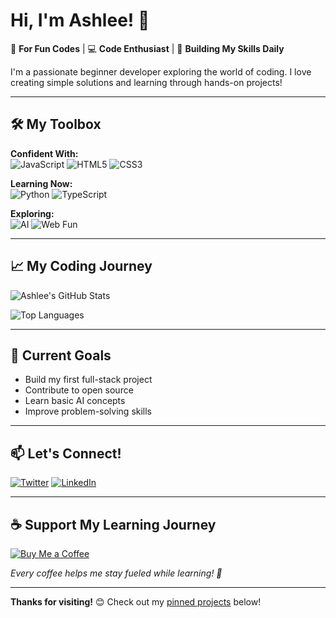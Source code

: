 # Hi, I'm Ashlee! 👋

🌱 **For Fun Codes** | 💻 **Code Enthusiast** | 🚀 **Building My Skills Daily**

I'm a passionate beginner developer exploring the world of coding. I love creating simple solutions and learning through hands-on projects!

---

## 🛠️ My Toolbox

**Confident With:**  
![JavaScript](https://img.shields.io/badge/JavaScript-F7DF1E?style=flat&logo=javascript&logoColor=black)
![HTML5](https://img.shields.io/badge/HTML5-E34F26?style=flat&logo=html5&logoColor=white)
![CSS3](https://img.shields.io/badge/CSS3-1572B6?style=flat&logo=css3&logoColor=white)

**Learning Now:**  
![Python](https://img.shields.io/badge/Python-3776AB?style=flat&logo=python&logoColor=white)
![TypeScript](https://img.shields.io/badge/TypeScript-007ACC?style=flat&logo=typescript&logoColor=white)

**Exploring:**  
![AI](https://img.shields.io/badge/AI-FFD700?style=flat&logo=openai&logoColor=black)
![Web Fun](https://img.shields.io/badge/Web_Fun-FF69B4?style=flat&logo=gamejolt&logoColor=white)

---

## 📈 My Coding Journey

![Ashlee's GitHub Stats](https://github-readme-stats.vercel.app/api?username=Ashleeeeeeeeeeeeeeeee&show_icons=true&theme=radical)

![Top Languages](https://github-readme-stats.vercel.app/api/top-langs/?username=Ashleeeeeeeeeeeeeeeee&layout=compact&theme=radical)

---

## 🌱 Current Goals
- Build my first full-stack project
- Contribute to open source
- Learn basic AI concepts
- Improve problem-solving skills

---

## 📫 Let's Connect!
[![Twitter](https://img.shields.io/badge/Twitter-1DA1F2?style=flat&logo=twitter&logoColor=white)](https://twitter.com/yourhandle)
[![LinkedIn](https://img.shields.io/badge/LinkedIn-0077B5?style=flat&logo=linkedin&logoColor=white)](https://linkedin.com/in/yourprofile)

---

## ☕ Support My Learning Journey
[![Buy Me a Coffee](https://img.shields.io/badge/Buy_Me_A_Coffee-FFDD00?style=flat&logo=buymeacoffee&logoColor=black)](https://kofi.com/ashleee)

*Every coffee helps me stay fueled while learning! 🚀*

---

**Thanks for visiting!** 😊 Check out my [pinned projects](https://github.com/Ashleeeeeeeeeeeeeeeee?tab=repositories) below!
